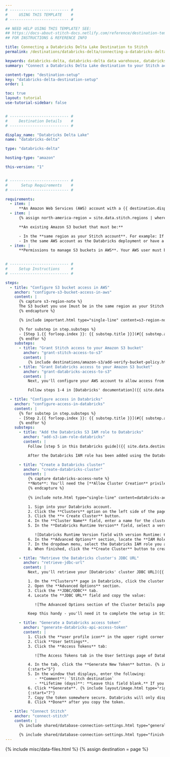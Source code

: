 ```yaml
---
# -------------------------- #
#     USING THIS TEMPLATE    #
# -------------------------- #

## NEED HELP USING THIS TEMPLATE? SEE:
## https://docs-about-stitch-docs.netlify.com/reference/destination-templates/destination-setup/
## FOR INSTRUCTIONS & REFERENCE INFO

title: Connecting a Databricks Delta Lake Destination to Stitch
permalink: /destinations/databricks-delta/connecting-a-databricks-delta-destination-to-stitch

keywords: databricks-delta, databricks-delta data warehouse, databricks-delta data warehouse, databricks-delta etl, etl to databricks-delta, databricks-delta destination
summary: "Connect a Databricks Delta Lake destination to your Stitch account."

content-type: "destination-setup"
key: "databricks-delta-destination-setup"
order: 1

toc: true
layout: tutorial
use-tutorial-sidebar: false


# -------------------------- #
#     Destination Details    #
# -------------------------- #

display_name: "Databricks Delta Lake"
name: "databricks-delta"

type: "databricks-delta"

hosting-type: "amazon"

this-version: "1"


# -------------------------- #
#      Setup Requirements    #
# -------------------------- #

requirements:
  - item: |
      **An Amazon Web Services (AWS) account with a {{ destination.display_name }} deployment.** Instructions for configuring a {{ destination.display_name }} deployment are outside the scope of this tutorial; our instructions assume that you have {{ destination.display_name }} up and running. Refer to [Databricks' documentation]({{ site.data.destinations.databricks-delta.resource-links.configure-aws-account }}){:target="new"} for help configuring your AWS account with Databricks.
  - item: |
      {% assign north-america-region = site.data.stitch.regions | where:"id","north-america" | first %}

      **An existing Amazon S3 bucket that must be:** 

      - In the **same region as your Stitch account**. For example: If your Stitch account uses the {{ north-america-region.name }} (`{{ north-america-region.region }}`) data pipeline region, your S3 bucket must also be in `{{ north-america-region.region }}`. [Here's how to verify your Stitch account's data pipeline region]({{ link.security.supported-operating-regions | prepend: site.baseurl | append: "#identify-data-pipeline-region" }}).
      - In the same AWS account as the Databricks deployment or have a cross-account bucket policy that allows access to the bucket from the AWS account with the Databricks deployment.
  - item: |
      **Permissions to manage S3 buckets in AWS**. Your AWS user must be able to add and modify bucket policies in the AWS account or accounts where the S3 bucket and Databricks deployment reside.
  

# -------------------------- #
#     Setup Instructions     #
# -------------------------- #

steps:
  - title: "Configure S3 bucket access in AWS"
    anchor: "configure-s3-bucket-access-in-aws"
    content: |
      {% capture s3-region-note %}
      The S3 bucket you use [must be in the same region as your Stitch account](#prerequisites). Using a bucket in another region will result [in errors in Stitch]({{ link.troubleshooting.dw-loading-errors | prepend: site.baseurl | append: "#s3-bucket-region-mismatch" }}).
      {% endcapture %}

      {% include important.html type="single-line" content=s3-region-note %}

      {% for substep in step.substeps %}
      - [Step 1.{{ forloop.index }}: {{ substep.title }}](#{{ substep.anchor }})
      {% endfor %}
    substeps:
      - title: "Grant Stitch access to your Amazon S3 bucket"
        anchor: "grant-stitch-access-to-s3"
        content: |
          {% include destinations/amazon-s3/add-verify-bucket-policy.html type="add-bucket-policy" %}
      - title: "Grant Databricks access to your Amazon S3 bucket"
        anchor: "grant-databricks-access-to-s3"
        content: |
          Next, you'll configure your AWS account to allow access from Databricks by creating an IAM role and policy. This is required to complete loading data into {{ destination.display_name }}.

          Follow steps 1-4 in [Databricks' documentation]({{ site.data.destinations.databricks-delta.resource-links.databricks-s3-access }}){:target="new"} to create the IAM policy and role for Databricks.

  - title: "Configure access in Databricks"
    anchor: "configure-access-in-databricks"
    content: |
      {% for substep in step.substeps %}
      - [Step 2.{{ forloop.index }}: {{ substep.title }}](#{{ substep.anchor }})
      {% endfor %}
    substeps:
      - title: "Add the Databricks S3 IAM role to Databricks"
        anchor: "add-s3-iam-role-databricks"
        content: |
          Follow [step 5 in this Databricks guide]({{ site.data.destinations.databricks-delta.resource-links.databricks-s3-access | append: "#step-5-add-the-s3-iam-role-to-databricks" }}){:target="new"} to add  IAM role you created for Databricks in [Step 1.2](#grant-databricks-access-to-s3) to your Databricks account.

          After the Databricks IAM role has been added using the Databricks [Admin Console](https://docs.databricks.com/administration-guide/admin-console.html#admin-console){:target="new"}, proceed to the next step. 

      - title: "Create a Databricks cluster"
        anchor: "create-databricks-cluster"
        content: |
          {% capture databricks-access-note %}
          **Note**: You'll need the [**Allow Cluster Creation** privilege]({{ site.data.destinations.databricks-delta.resource-links.cluster-privileges | append: "#types-of-permissions" }}){:target="new"} in Databricks to complete this step.
          {% endcapture %}
          
          {% include note.html type="single-line" content=databricks-access-note %}

          1. Sign into your Databricks account.
          2. Click the **Clusters** option on the left side of the page.
          3. Click the **+ Create Cluster** button.
          4. In the **Cluster Name** field, enter a name for the cluster.
          5. In the **Databricks Runtime Version** field, select a version that's **6.3 or higher.** This is required for {{ destination.display_name }} to work with Stitch:

             ![Databricks Runtime Version field with version Runtime: 6.3 selected]({{ site.baseurl }}/images/destinations/databricks-runtime-version.png)
          6. In the **Advanced Options** section, locate the **IAM Role** field.
          7. In the dropdown menu, select the Databricks IAM role you added to your account [in the previous step](#add-s3-iam-role-databricks).
          8. When finished, click the **Create Cluster** button to create the cluster.

      - title: "Retrieve the Databricks cluster's JDBC URL"
        anchor: "retrieve-jdbc-url"
        content: |
          Next, you'll retrieve your [Databricks' cluster JDBC URL]({{ site.data.destinations.databricks-delta.resource-links.connect-bi-tools }}){:target="new"}.

          1. On the **Clusters** page in Databricks, click the cluster you created in the previous step.
          2. Open the **Advanced Options** section.
          3. Click the **JDBC/ODBC** tab. 
          4. Locate the **JDBC URL** field and copy the value:

             ![The Advanced Options section of the Cluster Details page in Databricks]({{ site.baseurl }}/images/destinations/databricks-cluster-advanced-options.png)

          Keep this handy - you'll need it to complete the setup in Stitch.

      - title: "Generate a Databricks access token"
        anchor: "generate-databricks-api-access-token"
        content: |
          1. Click the **user profile icon** in the upper right corner of your Databricks workspace.
          2. Click **User Settings**.
          3. Click the **Access Tokens** tab:

             ![The Access Tokens tab in the User Settings page of Databricks]({{ site.baseurl }}/images/destinations/databricks-access-tokens-tab.png)

          4. In the tab, click the **Generate New Token** button. {% include layout/image.html type="right" file="/destinations/databricks-new-access-token.png" alt="The Generate New Token window in Databricks" max-width="400" %}
          {:start="5"}
          5. In the window that displays, enter the following: 
             - **Comment**: `Stitch destination`
             - **Lifetime (days)**: **Leave this field blank.** If you enter a value, your token will eventually expire and break the connection to Stitch.
          6. Click **Generate**. {% include layout/image.html type="right" file="/destinations/databricks-generated-token.png" alt="A newly generated access token in Databricks" max-width="400" %}
          {:start="7"}
          7. Copy the token somewhere secure. Databricks will only display the token once.
          8. Click **Done** after you copy the token.

  - title: "Connect Stitch"
    anchor: "connect-stitch"
    content: |
      {% include shared/database-connection-settings.html type="general" %}

      {% include shared/database-connection-settings.html type="finish-up" %}
---
```

{% include misc/data-files.html %}
{% assign destination = page %}